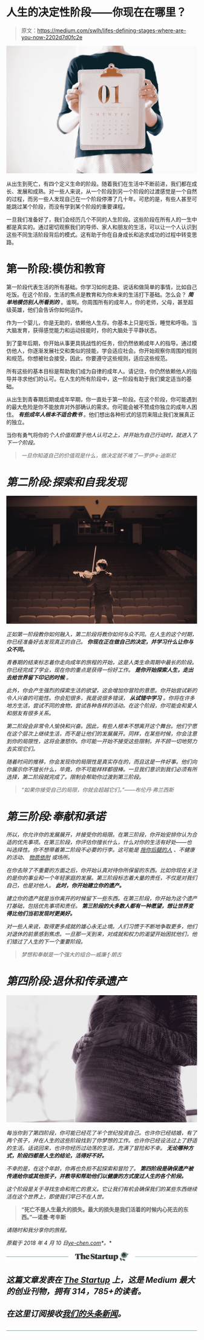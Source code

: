 # 人生的决定性阶段——你现在在哪里？

> 原文：<https://medium.com/swlh/lifes-defining-stages-where-are-you-now-2202d7d0fc2e>

![](img/abd7394b38220cdfb8a77a5f79c78a8f.png)

从出生到死亡，有四个定义生命的阶段。随着我们在生活中不断前进，我们都在成长、发展和成熟。对一些人来说，从一个阶段到另一个阶段的过渡感觉是一个自然的过程，而另一些人发现自己在一个阶段停滞了几十年。可悲的是，有些人甚至可能跳过某个阶段，而没有学到某个阶段的重要课程。

一旦我们准备好了，我们会经历几个不同的人生阶段。这些阶段在所有人的一生中都是真实的。通过密切观察我们的导师、家人和朋友的生活，可以让一个人认识到这些不同生活阶段背后的模式。这有助于你在自身成长和追求成功的过程中转变思路。

# 第一阶段:模仿和教育

第一阶段代表生活的所有基础。你学习如何走路、说话和做简单的事情，比如自己吃饭。在这个阶段，生活的焦点是教育和为你未来的生活打下基础。怎么会？ ***简单地模仿别人所看到的*** 。谁啊。你周围所有的成年人，你的老师，父母，甚至超级英雄，他们会告诉你如何运作。

作为一个婴儿，你是无助的，依赖他人生存。你基本上只是吃饭，睡觉和呼吸。当大脑发育，获得感觉能力和运动技能时，你的大脑处于平静状态。

到了童年后期，你开始从事更具挑战性的任务，但仍然依赖成年人的指导。通过模仿他人，你逐渐发展社交和类似的技能，学会适应社会。你开始观察你周围的规则和规范。你想被社会接受，因此，你要遵守这些规则，适应这些规范。

所有这些的基本目标是帮助我们成为自律的成年人。请记住，你仍然依赖他人的指导并寻求他们的认可。在人生的所有阶段中，这一阶段有助于我们奠定适当的基础。

从出生到青春期后期或成年早期，你一直处于第一阶段。在这个阶段，你可能遇到的最大危险是你不能放弃对外部确认的需求。你可能会被不赞成你独立的成年人困住。 ***有些成年人根本不适合教书*** 。他们想出各种形式的惩罚来阻止我们发展真正的独立。

当你有勇气将你的[](https://ye-chen.com/when-its-time-to-rethink-your-personal-values/)*个人价值观置于他人认可之上，并开始为自己行动时，就进入了下一个阶段。*

> *一旦你知道自己的价值观是什么，做决定就不难了—罗伊·e·迪斯尼*

# ***第二阶段:探索和自我发现***

*![](img/1ed0a1f9c3a88c674aec3f6c3427a793.png)*

*正如第一阶段教你如何融入，第二阶段将教你如何与众不同。在人生的这个时期，你已经准备好去发现真正的自己。 ***你现在正在做自己的决定，并学习什么让你与众不同。****

*青春期的结束标志着你走向成年的旅程的开始，这是人类生命周期中最长的阶段。你已经完成了学业，现在你的重点是获得一份好工作。 ***是你开始探索人生，走出去给世界留下印记的时候*** 。*

*此外，你会产生强烈的探索生活的欲望，这会增加你冒险的意愿。你开始尝试新的令人兴奋的可能性。你会犯很多，我是说很多错误， ***从试错中学习*** 。你将在许多地方生活，尝试不同的食物，尝试各种各样的活动。在这个阶段，你可能会和爱人和朋友有很多关系。*

*第二阶段会非常令人愉快和兴奋。因此，有些人根本不想离开这个舞台。他们宁愿在这个层次上继续生活，而不是让他们的发展展开。同样，在某些时候，你会注意到你的局限性，这将会激怒你。你可能一开始不接受这些限制，并不顾一切地努力去实现它们。*

*随着时间的推移，你会发现你的局限性是真实存在的，而且这是一件好事。他们向你展示你不擅长什么，毕竟，你不可能样样都很棒。一旦我们意识到我们必须有所选择，第二阶段就完成了。限制会帮助你过渡到第三阶段。*

> *“如果你接受自己的局限，你就会超越它们。”——布伦丹·弗兰西斯*

# ***第三阶段:奉献和承诺***

*所以，你允许你的发展展开，并接受你的局限。在第三阶段，你开始安排你认为合适的优先事项。在第三阶段，你评估你擅长什么，什么对你的生活有好处——也叫选择性。你不想带着第二阶段不必要的行李。这可能是 [*拖你后腿的人*](https://ye-chen.com/dont-compromise-yourself-for-toxic-people/) 、不健康的活动、 [*物质依附*](https://ye-chen.com/bye-bye-stuff-hello-minimalism/) 或场所。*

*在你去除了不重要的方面之后，你开始认真对待你所保留的东西。比如你现在关注的是你的事业和一个年轻家庭的发展。第三阶段标志着大量的责任，不仅是对我们自己，也是对他人。 ***此时，你开始建立你的遗产。****

*建立你的遗产就是当你离开的时候留下一些东西。在第三阶段，你开始为这个遗产打基础，包括优先事项和责任。 ***第三阶段的大多数人都有一种愿望，想让世界变得比他们当初发现时更美好。****

*对一些人来说，取得更多成就的雄心永无止境。人们习惯于不断地争取更多，他们对退休的前景感到焦虑。一旦那一天到来，对成就和权力的渴望开始困扰他们，他们错过了人生的下一个重要阶段。*

> *梦想和奉献是一个强大的组合—威廉·f·朗古*

# ***第四阶段:退休和传承遗产***

*![](img/fb9758437594abcc073ea97bdeef766f.png)*

*每当你到了第四阶段，你可能已经花了半个世纪投资自己。也许你已经结婚，有了两个孩子，并在人生的这些阶段找到了你梦想的工作。也许你已经设法过上了舒适的生活。话说回来，也许你经历过动荡的生活，充满了冒险和不幸。 ***无论哪种方式，阶段四都是人生的结论，活得好不好。****

*不幸的是，在这个年龄，你再也负担不起探索和冒险了。 ***第四阶段是确保遗产被传递给你或其他孩子，并教导和帮助他们以健康的方式度过人生的各个阶段。****

*这个阶段是关于寻找生命和死亡的意义。它让我们有机会确保我们的某些东西继续活在这个世界上，即使我们早已不在人世。*

> **“死亡不是人生最大的损失。最大的损失是我们活着的时候内心死去的东西。”—诺曼·考辛斯**

*请随时和我分享你的旅程。*

**原载于 2018 年 4 月 10 日*[*ye-chen.com*](https://ye-chen.com/lifes-defining-stages%e2%80%8a-%e2%80%8awhere-are-you-now/)*。**

*[![](img/308a8d84fb9b2fab43d66c117fcc4bb4.png)](https://medium.com/swlh)*

## *这篇文章发表在 [The Startup](https://medium.com/swlh) 上，这是 Medium 最大的创业刊物，拥有 314，785+的读者。*

## *在这里订阅接收[我们的头条新闻](http://growthsupply.com/the-startup-newsletter/)。*

*[![](img/b0164736ea17a63403e660de5dedf91a.png)](https://medium.com/swlh)*